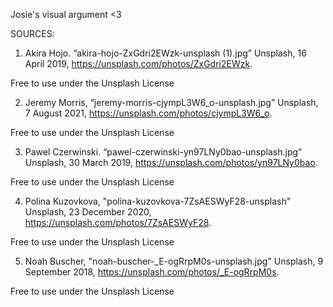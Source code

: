 Josie's visual argument <3

SOURCES:
1. Akira Hojo. “akira-hojo-ZxGdri2EWzk-unsplash (1).jpg” Unsplash, 16 April 2019, https://unsplash.com/photos/ZxGdri2EWzk. 

  Free to use under the Unsplash License 

2. Jeremy Morris, “jeremy-morris-cjympL3W6_o-unsplash.jpg” Unsplash, 7 August 2021, https://unsplash.com/photos/cjympL3W6_o. 

  Free to use under the Unsplash License 
  
3. Pawel Czerwinski. “pawel-czerwinski-yn97LNy0bao-unsplash.jpg” Unsplash, 30 March 2019, https://unsplash.com/photos/yn97LNy0bao.

  Free to use under the Unsplash License 

4. Polina Kuzovkova, "polina-kuzovkova-7ZsAESWyF28-unsplash" Unsplash, 23 December 2020, https://unsplash.com/photos/7ZsAESWyF28.

  Free to use under the Unsplash License 

5. Noah Buscher, "noah-buscher-_E-ogRrpM0s-unsplash.jpg" Unsplash, 9 September 2018, https://unsplash.com/photos/_E-ogRrpM0s.

  Free to use under the Unsplash License   
